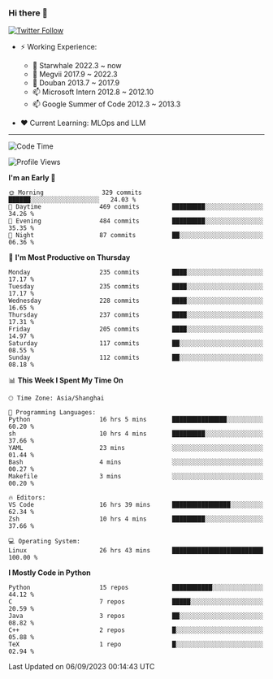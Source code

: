 ### Hi there 👋

[![Twitter Follow](https://img.shields.io/twitter/follow/tianweidut?style=social)](https://twitter.com/tianweidut)

- ⚡ Working Experience:
  - 🔭 Starwhale 2022.3 ~ now
  - 🌱 Megvii 2017.9 ~ 2022.3
  - 🌱 Douban 2013.7 ~ 2017.9
  - 📫 Microsoft Intern 2012.8 ~ 2012.10
  - 📫 Google Summer of Code 2012.3 ~ 2013.3

- ❤️ Current Learning: MLOps and LLM

---
<!--START_SECTION:waka-->
![Code Time](http://img.shields.io/badge/Code%20Time-4%2C463%20hrs%2040%20mins-blue)

![Profile Views](http://img.shields.io/badge/Profile%20Views-1-blue)

**I'm an Early 🐤** 

```text
🌞 Morning                329 commits         ██████░░░░░░░░░░░░░░░░░░░   24.03 % 
🌆 Daytime                469 commits         █████████░░░░░░░░░░░░░░░░   34.26 % 
🌃 Evening                484 commits         █████████░░░░░░░░░░░░░░░░   35.35 % 
🌙 Night                  87 commits          ██░░░░░░░░░░░░░░░░░░░░░░░   06.36 % 
```
📅 **I'm Most Productive on Thursday** 

```text
Monday                   235 commits         ████░░░░░░░░░░░░░░░░░░░░░   17.17 % 
Tuesday                  235 commits         ████░░░░░░░░░░░░░░░░░░░░░   17.17 % 
Wednesday                228 commits         ████░░░░░░░░░░░░░░░░░░░░░   16.65 % 
Thursday                 237 commits         ████░░░░░░░░░░░░░░░░░░░░░   17.31 % 
Friday                   205 commits         ████░░░░░░░░░░░░░░░░░░░░░   14.97 % 
Saturday                 117 commits         ██░░░░░░░░░░░░░░░░░░░░░░░   08.55 % 
Sunday                   112 commits         ██░░░░░░░░░░░░░░░░░░░░░░░   08.18 % 
```


📊 **This Week I Spent My Time On** 

```text
🕑︎ Time Zone: Asia/Shanghai

💬 Programming Languages: 
Python                   16 hrs 5 mins       ███████████████░░░░░░░░░░   60.20 % 
sh                       10 hrs 4 mins       █████████░░░░░░░░░░░░░░░░   37.66 % 
YAML                     23 mins             ░░░░░░░░░░░░░░░░░░░░░░░░░   01.44 % 
Bash                     4 mins              ░░░░░░░░░░░░░░░░░░░░░░░░░   00.27 % 
Makefile                 3 mins              ░░░░░░░░░░░░░░░░░░░░░░░░░   00.20 % 

🔥 Editors: 
VS Code                  16 hrs 39 mins      ████████████████░░░░░░░░░   62.34 % 
Zsh                      10 hrs 4 mins       █████████░░░░░░░░░░░░░░░░   37.66 % 

💻 Operating System: 
Linux                    26 hrs 43 mins      █████████████████████████   100.00 % 
```

**I Mostly Code in Python** 

```text
Python                   15 repos            ███████████░░░░░░░░░░░░░░   44.12 % 
C                        7 repos             █████░░░░░░░░░░░░░░░░░░░░   20.59 % 
Java                     3 repos             ██░░░░░░░░░░░░░░░░░░░░░░░   08.82 % 
C++                      2 repos             █░░░░░░░░░░░░░░░░░░░░░░░░   05.88 % 
TeX                      1 repo              █░░░░░░░░░░░░░░░░░░░░░░░░   02.94 % 
```




 Last Updated on 06/09/2023 00:14:43 UTC
<!--END_SECTION:waka-->
